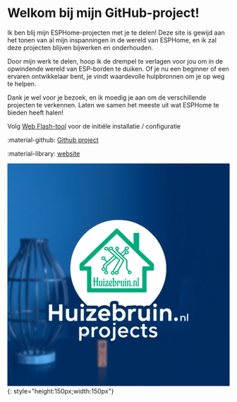# Welkom bij mijn GitHub-project!

Ik ben blij mijn ESPHome-projecten met je te delen! Deze site is gewijd aan het tonen van al mijn inspanningen in de
wereld van ESPHome, en ik zal deze projecten blijven bijwerken en onderhouden.
      
Door mijn werk te delen, hoop ik de drempel te verlagen voor jou om in de opwindende wereld van ESP-borden te duiken.
 Of je nu een beginner of een ervaren ontwikkelaar bent, je vindt waardevolle hulpbronnen om je op weg te helpen.
      
Dank je wel voor je bezoek, en ik moedig je aan om de verschillende projecten te verkennen. Laten we samen het meeste
uit wat ESPHome te bieden heeft halen!

Volg [Web Flash-tool](flashing.md) voor de initiële installatie / configuratie

:material-github: [Github project](https://github.com/huizebruin/Huizebruin-projecten)

:material-library: [website](https://huizebruin.github.io/Huizebruin-projecten)

![](images/huizebruin-projects.png){: style="height:150px;width:150px"}
